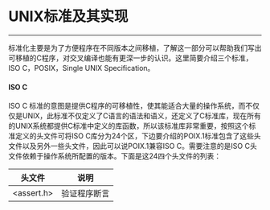 # UNIX标准及其实现

---
标准化主要是为了方便程序在不同版本之间移植，了解这一部分可以帮助我们写出可移植的C程序，对交叉编译也能有更深一步的认识。这里简要介绍三个标准，ISO C，POSIX，Single UNIX Specification。

#### ISO C
ISO C 标准的意图是提供C程序的可移植性，使其能适合大量的操作系统，而不仅仅是UNIX，此标准不仅定义了C语言的语法和语义，还定义了C标准库，现在所有的UNIX系统都提供C标准中定义的库函数，所以该标准库非常重要，按照这个标准定义的头文件可将ISO C库分为24个区，下边要介绍的POIX.1标准包含了这些头文件以及另外一些头文件，因此可以说POIX.1兼容ISO C。需要注意的是ISO C头文件依赖于操作系统所配置的版本。下面是这24四个头文件的列表：   

|头文件 |说明 |
|----- |-----|
| <assert.h> | 验证程序断言 |

